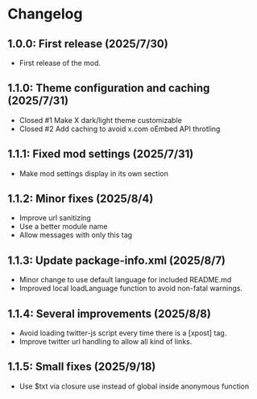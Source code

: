 # Changelog

## 1.0.0: First release (2025/7/30)

* First release of the mod.

## 1.1.0: Theme configuration and caching (2025/7/31)

* Closed #1 Make X dark/light theme customizable
* Closed #2 Add caching to avoid x.com oEmbed API throtling

## 1.1.1: Fixed mod settings (2025/7/31)

* Make mod settings display in its own section

## 1.1.2: Minor fixes (2025/8/4)

* Improve url sanitizing
* Use a better module name
* Allow messages with only this tag

## 1.1.3: Update package-info.xml (2025/8/7)

* Minor change to use default language for included README.md
* Improved local loadLanguage function to avoid non-fatal warnings.

## 1.1.4: Several improvements (2025/8/8)

* Avoid loading twitter-js script every time there is a [xpost] tag.
* Improve twitter url handling to allow all kind of links.

## 1.1.5: Small fixes (2025/9/18)

* Use $txt via closure use instead of global inside anonymous function
